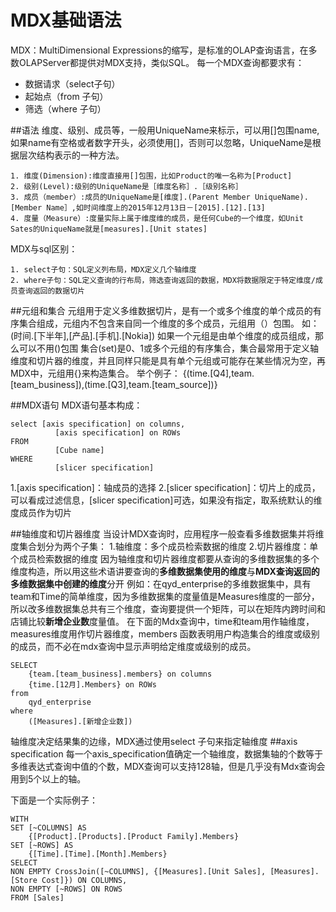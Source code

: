 # MDX基础语法
MDX：MultiDimensional Expressions的缩写，是标准的OLAP查询语言，在多数OLAPServer都提供对MDX支持，类似SQL。
每一个MDX查询都要求有：


- 数据请求（select子句）
- 起始点（from 子句）
- 筛选（where 子句）


##语法
维度、级别、成员等，一般用UniqueName来标示，可以用[]包围name,如果name有空格或者数字开头，必须使用[]，否则可以忽略，UniqueName是根据层次结构表示的一种方法。
```
1. 维度(Dimension):维度直接用[]包围，比如Product的唯一名称为[Product]
2. 级别(Level):级别的UniqueName是［维度名称］.［级别名称］
3. 成员（member）:成员的UniqueName是[维度].(Parent Member UniqueName).[Member Name］,如时间维度上的2015年12月13日－[2015].[12].[13]
4. 度量（Measure）:度量实际上属于维度维的成员，是任何Cube的一个维度，如Unit Sates的UniqueName就是[measures].[Unit states]
```
MDX与sql区别：
```
1. select子句：SQL定义列布局，MDX定义几个轴维度
2. where子句：SQL定义查询的行布局，筛选查询返回的数据，MDX将数据限定于特定维度/成员查询返回的数据切片
```
##元组和集合
元组用于定义多维数据切片，是有一个或多个维度的单个成员的有序集合组成，元组内不包含来自同一个维度的多个成员，元组用（）包围。
如：
(时间.[下半年],[产品].[手机].[Nokia])
如果一个元组是由单个维度的成员组成，那么可以不用()包围
集合(set)是0、1或多个元组的有序集合，集合最常用于定义轴维度和切片器的维度，并且同样只能是具有单个元组或可能存在某些情况为空，再MDX中，元组用{}来构造集合。
举个例子：
{(time.[Q4],team.[team_business]),(time.[Q3],team.[team_source])}

##MDX语句
MDX语句基本构成：

```
select [axis specification] on columns,
		  [axis specification] on ROWs
FROM
		  [Cube name]
WHERE
		  [slicer specification]
```

1.[axis specification]：轴成员的选择
2.[slicer specification]：切片上的成员，可以看成过滤信息，[slicer specification]可选，如果没有指定，取系统默认的维度成员作为切片
	
##轴维度和切片器维度
当设计MDX查询时，应用程序一般查看多维数据集并将维度集合划分为两个子集：
1.轴维度：多个成员检索数据的维度
2.切片器维度：单个成员检索数据的维度
因为轴维度和切片器维度都要从查询的多维数据集的多个维度构造，所以用这些术语讲要查询的**多维数据集使用的维度**与**MDX查询返回的多维数据集中创建的维度**分开
例如：在qyd_enterprise的多维数据集中，具有team和Time的简单维度，因为多维数据集的度量值是Measures维度的一部分，所以改多维数据集总共有三个维度，查询要提供一个矩阵，可以在矩阵内跨时间和店铺比较**新增企业数**度量值。
在下面的Mdx查询中，time和team用作轴维度，measures维度用作切片器维度，members 函数表明用户构造集合的维度或级别的成员，而不必在mdx查询中显示声明给定维度或级别的成员。
```
SELECT 
	{team.[team_business].members} on columns
	{time.[12月].Members} on ROWs
from 
	qyd_enterprise
where
	([Measures].[新增企业数])
```
轴维度决定结果集的边缘，MDX通过使用select 子句来指定轴维度
##axis specification
每一个axis_specification值确定一个轴维度，数据集轴的个数等于多维表达式查询中<axis specification>值的个数，MDX查询可以支持128轴，但是几乎没有Mdx查询会用到5个以上的轴。

下面是一个实际例子：
```
WITH
SET [~COLUMNS] AS
    {[Product].[Products].[Product Family].Members}
SET [~ROWS] AS
    {[Time].[Time].[Month].Members}
SELECT
NON EMPTY CrossJoin([~COLUMNS], {[Measures].[Unit Sales], [Measures].[Store Cost]}) ON COLUMNS,
NON EMPTY [~ROWS] ON ROWS
FROM [Sales]

```

